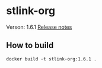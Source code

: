 # stlink-org
Verson: 1.6.1
[Release notes](https://github.com/stlink-org/stlink/releases/tag/v1.6.1)

## How to build
`docker build -t stlink-org:1.6.1 .`